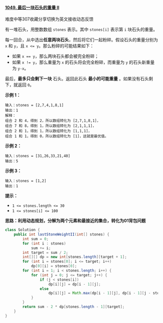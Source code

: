 #### [1049. 最后一块石头的重量 II](https://leetcode-cn.com/problems/last-stone-weight-ii/)

难度中等307收藏分享切换为英文接收动态反馈

有一堆石头，用整数数组 `stones` 表示。其中 `stones[i]` 表示第 `i` 块石头的重量。

每一回合，从中选出**任意两块石头**，然后将它们一起粉碎。假设石头的重量分别为 `x` 和 `y`，且 `x <= y`。那么粉碎的可能结果如下：

- 如果 `x == y`，那么两块石头都会被完全粉碎；
- 如果 `x != y`，那么重量为 `x` 的石头将会完全粉碎，而重量为 `y` 的石头新重量为 `y-x`。

最后，**最多只会剩下一块** 石头。返回此石头 **最小的可能重量** 。如果没有石头剩下，就返回 `0`。

 

**示例 1：**

```
输入：stones = [2,7,4,1,8,1]
输出：1
解释：
组合 2 和 4，得到 2，所以数组转化为 [2,7,1,8,1]，
组合 7 和 8，得到 1，所以数组转化为 [2,1,1,1]，
组合 2 和 1，得到 1，所以数组转化为 [1,1,1]，
组合 1 和 1，得到 0，所以数组转化为 [1]，这就是最优值。
```

**示例 2：**

```
输入：stones = [31,26,33,21,40]
输出：5
```

**示例 3：**

```
输入：stones = [1,2]
输出：1
```

 

**提示：**

- `1 <= stones.length <= 30`
- `1 <= stones[i] <= 100`



**思路：利用动态规划，分解为两个元素和最接近的集合，转化为01背包问题**



```java
class Solution {
    public int lastStoneWeightII(int[] stones) {
        int sum = 0;
        for (int i : stones)
            sum += i;
        int target = sum / 2;
        int[][] dp = new int[stones.length][target + 1];
        for (int i = stones[0]; i <= target; i++)
            dp[0][i] = stones[0];
        for (int i = 1; i < stones.length; i++) {
            for (int j = 0; j <= target; j++) {
                if (j < stones[i])
                    dp[i][j] = dp[i - 1][j];
                else
                    dp[i][j] = Math.max(dp[i - 1][j], dp[i - 1][j - stones[i]] + stones[i]);
            }
        }
        return sum - 2 * dp[stones.length - 1][target];
    }
}
```

